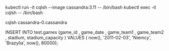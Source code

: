 kubectl run -it cqlsh --image cassandra:3.11 -- /bin/bash
kubectl exec -it cqlsh -- /bin/bash

cqlsh cassandra-0.cassandra

INSERT INTO test.games (game_id , game_date , game_team1 , game_team2 , stadium, stadium_capacity ) VALUES ( now(), '2011-02-03', 'Niemcy', 'Brazylia', now(), 80000);
